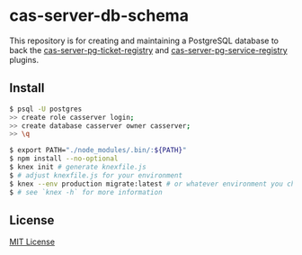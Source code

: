# cas-server-db-schema

This repository is for creating and maintaining a PostgreSQL database to back
the [cas-server-pg-ticket-registry][tr] and [cas-server-pg-service-registry][sr]
plugins.

[tr]: https://github.com/jscas/cas-server-pg-ticket-registry
[sr]: https://github.com/jscas/cas-server-pg-service-registry

## Install

```bash
$ psql -U postgres
>> create role casserver login;
>> create database casserver owner casserver;
>> \q
```

```bash
$ export PATH="./node_modules/.bin/:${PATH}"
$ npm install --no-optional
$ knex init # generate knexfile.js
$ # adjust knexfile.js for your environment
$ knex --env production migrate:latest # or whatever environment you choose
$ # see `knex -h` for more information
```

## License

[MIT License](http://jsumners.mit-license.org/)
